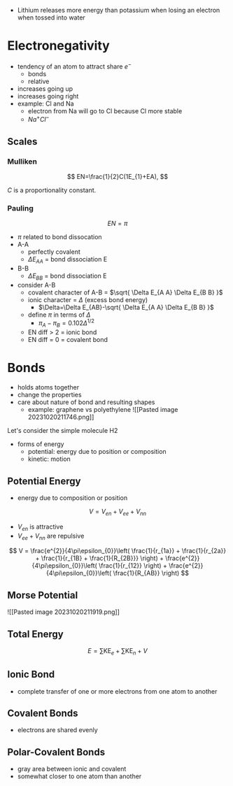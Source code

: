 - Lithium releases more energy than potassium when losing an electron when tossed into water

# Electronegativity

- tendency of an atom to attract share $e^{-}$
	- bonds
	- relative
- increases going up
- increases going right
- example: Cl and Na
	- electron from Na will go to Cl because Cl more stable
	- $Na^{+}Cl^{-}$

## Scales

### Mulliken

$$
EN=\frac{1}{2}C(1E_{1}+EA),
$$

$C$ is a proportionality constant.

### Pauling

$$
EN=\pi
$$

- $\pi$ related to bond dissocation
- A-A
	- perfectly covalent
	- $\Delta E_{AA}$ = bond dissociation E
- B-B
	- $\Delta E_{BB}$ = bond dissociation E
- consider A-B
	- covalent character of A-B = $\sqrt{ \Delta E_{A A} \Delta E_{B B} }$
	- ionic character = $\Delta$ (excess bond energy)
		- $\Delta=\Delta E_{AB}-\sqrt{ \Delta E_{A A} \Delta E_{B B} }$
	- define $\pi$ in terms of $\Delta$
		- $\pi_{A}-\pi_{B}=0.102\Delta^{1/2}$
	- EN diff > 2 = ionic bond
	- EN diff = 0 = covalent bond

# Bonds

- holds atoms together
- change the properties
- care about nature of bond and resulting shapes
	- example: graphene vs polyethylene
 ![[Pasted image 20231020211746.png]]

Let's consider the simple molecule H2

- forms of energy
	- potential: energy due to position or composition
	- kinetic: motion

## Potential Energy

- energy due to composition or position

$$
V = V_{en}+V_{e e } + V_{nn}
$$

- $V_{en}$ is attractive
- $V_{e e} + V_{nn}$ are repulsive

$$
V = \frac{e^{2}}{4\pi\epsilon_{0}}\left( \frac{1}{r_{1a}} + \frac{1}{r_{2a}} + \frac{1}{r_{1B} + \frac{1}{R_{2B}}} \right) + \frac{e^{2}}{4\pi\epsilon_{0}}\left( \frac{1}{r_{12}} \right) + \frac{e^{2}}{4\pi\epsilon_{0}}\left( \frac{1}{R_{AB}} \right)
$$

## Morse Potential

![[Pasted image 20231020211919.png]]

## Total Energy

$$
E = \sum \text{KE}_{e} + \sum \text{KE}_{n} + V
$$

## Ionic Bond

- complete transfer of one or more electrons from one atom to another

## Covalent Bonds

- electrons are shared evenly

## Polar-Covalent Bonds

- gray area between ionic and covalent
- somewhat closer to one atom than another